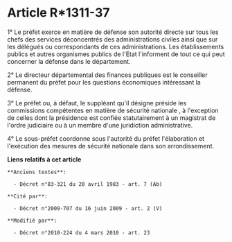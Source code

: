 # Article R*1311-37

1° Le préfet exerce en matière de défense son autorité directe sur tous les chefs des services déconcentrés des
administrations civiles ainsi que sur les délégués ou correspondants de ces administrations. Les établissements publics et
autres organismes publics de l'Etat l'informent de tout ce qui peut concerner la défense dans le département. 

2° Le directeur départemental des finances publiques  est le conseiller permanent du préfet pour les questions économiques
intéressant la défense. 

3° Le préfet ou, à défaut, le suppléant qu'il désigne préside les commissions compétentes en matière de    sécurité
nationale , à l'exception de celles dont la présidence est confiée statutairement à un magistrat de l'ordre judiciaire ou à
un membre d'une juridiction administrative. 

4° Le sous-préfet coordonne sous l'autorité du préfet l'élaboration et l'exécution des mesures de    sécurité nationale  dans
son arrondissement.

**Liens relatifs à cet article**

	**Anciens textes**:

	  - Décret n°83-321 du 20 avril 1983 - art. 7 (Ab)

	**Cité par**:

	  - Décret n°2009-707 du 16 juin 2009 - art. 2 (V)

	**Modifié par**:

	  - Décret n°2010-224 du 4 mars 2010 - art. 23
